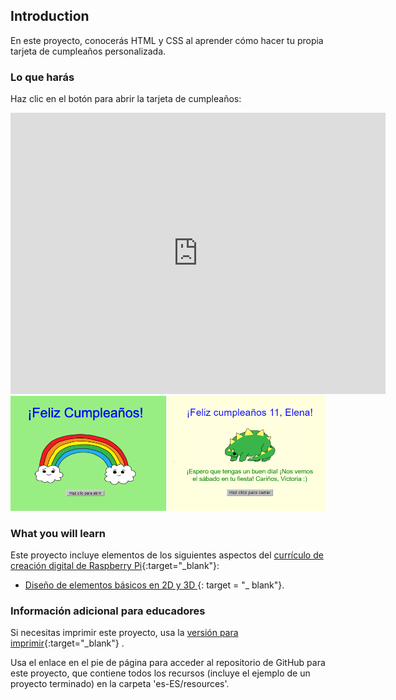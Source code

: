 ## Introduction

En este proyecto, conocerás HTML y CSS al aprender cómo hacer tu propia tarjeta de cumpleaños personalizada.

### Lo que harás

Haz clic en el botón para abrir la tarjeta de cumpleaños:

<div class="trinket">
  <iframe src="https://trinket.io/embed/html/c3d52cf65c?outputOnly=true&start=result" width="600" height="450" frameborder="0" marginwidth="0" marginheight="0" allowfullscreen>
  </iframe>
  <img src="images/birthday-final.png">
</div>

### What you will learn

Este proyecto incluye elementos de los siguientes aspectos del [currículo de creación digital de Raspberry Pi](http://rpf.io/curriculum){:target="_blank"}:

+ [Diseño de elementos básicos en 2D y 3D ](https://www.raspberrypi.org/curriculum/design/creator) {: target = "_ blank"}.

### Información adicional para educadores

Si necesitas imprimir este proyecto, usa la [versión para imprimir](https://projects.raspberrypi.org/en/projects/happy-birthday/print){:target="_blank"} .

Usa el enlace en el pie de página para acceder al repositorio de GitHub para este proyecto, que contiene todos los recursos (incluye el ejemplo de un proyecto terminado) en la carpeta 'es-ES/resources'.